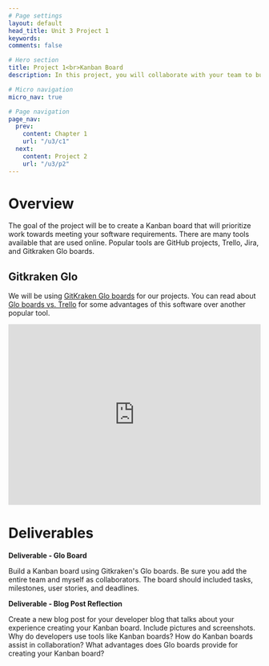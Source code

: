 ```yaml
---
# Page settings
layout: default
head_title: Unit 3 Project 1
keywords:
comments: false

# Hero section
title: Project 1<br>Kanban Board
description: In this project, you will collaborate with your team to build a Kanban board that will be used throughout the project.

# Micro navigation
micro_nav: true

# Page navigation
page_nav:
  prev:
    content: Chapter 1
    url: "/u3/c1"
  next:
    content: Project 2
    url: "/u3/p2"
---
```


# Overview

The goal of the project will be to create a Kanban board that will prioritize work towards meeting your software requirements. There are many tools available that are used online. Popular tools are GitHub projects, Trello, Jira, and Gitkraken Glo boards.

## Gitkraken Glo

We will be using [GitKraken Glo boards](https://www.gitkraken.com/glo) for our projects. You can read about [Glo boards vs. Trello](https://blog.axosoft.com/gitkraken-glo-boards-vs-trello/) for some advantages of this software over another popular tool.

<iframe style="max-width: 640px" width="100%" height="360" src="https://www.youtube.com/embed/k_cJSkNIBs0" frameborder="0" allow="accelerometer; autoplay; encrypted-media; gyroscope; picture-in-picture" allowfullscreen></iframe>

# Deliverables

<div class="callout callout--info">
  <p><strong><b>Deliverable</b> - Glo Board</strong></p>
  <p>Build a Kanban board using Gitkraken's Glo boards. Be sure you add the entire team and myself as collaborators. The board should included tasks, milestones, user stories, and deadlines.</p>
</div>

<div class="callout callout--info">
  <p><strong><b>Deliverable</b> - Blog Post Reflection</strong></p>
  <p>Create a new blog post for your developer blog that talks about your experience creating your Kanban board. Include pictures and screenshots. Why do developers use tools like Kanban boards? How do Kanban boards assist in collaboration? What advantages does Glo boards provide for creating your Kanban board?</p>
</div>
